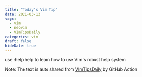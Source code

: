 ```yaml
---
title: "Today's Vim Tip"
date: 2021-03-13
tags:
  - vim
  - neovim
  - VImTipsDaily
categories: vim
draft: false
hideDate: true
---
```


use :help help to learn how to use VIm's robust help system

Note: The text is auto shared from [VImTipsDaily](https://twitter.com/VImTipsDaily) by GitHub Action

